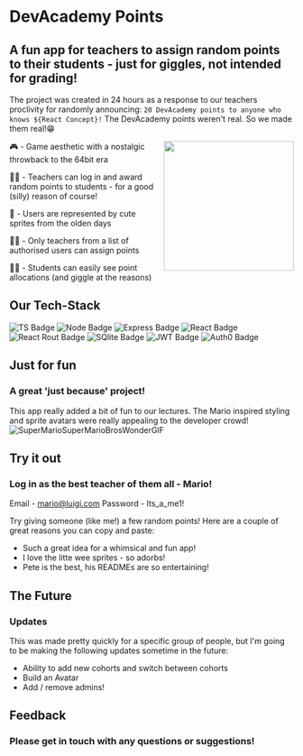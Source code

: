 # DevAcademy Points
## A fun app for teachers to assign random points to their students - just for giggles, not intended for grading!

The project was created in 24 hours as a response to our teachers proclivity for randomly announcing:
`20 DevAcademy points to anyone who knows ${React Concept}!`
The DevAcademy points weren't real. So we made them real!😁



<img align='right' src="https://repository-images.githubusercontent.com/731946486/f16438a3-b25b-4dc7-ba30-cabe67252358" width="230">

🎮 - Game aesthetic with a nostalgic throwback to the 64bit era

👩‍🏫 - Teachers can log in and award random points to students - for a good (silly) reason of course!

👾 - Users are represented by cute sprites from the olden days

👩‍🎓 - Only teachers from a list of authorised users can assign points

🧒🏻 - Students can easily see point allocations (and giggle at the reasons)


## Our Tech-Stack

 ![TS Badge](https://img.shields.io/badge/TypeScript-007ACC?style=for-the-badge&logo=typescript&logoColor=white) ![Node Badge](https://img.shields.io/badge/Node.js-43853D?style=for-the-badge&logo=node.js&logoColor=white) ![Express Badge](https://img.shields.io/badge/Express.js-404D59?style=for-the-badge) ![React Badge](https://img.shields.io/badge/React-20232A?style=for-the-badge&logo=react&logoColor=61DAFB) ![React Rout Badge](https://img.shields.io/badge/React_Router-CA4245?style=for-the-badge&logo=react-router&logoColor=white) ![SQlite Badge](https://img.shields.io/badge/SQLite-07405E?style=for-the-badge&logo=sqlite&logoColor=white) ![JWT Badge](https://img.shields.io/badge/json%20web%20tokens-323330?style=for-the-badge&logo=json-web-tokens&logoColor=pink) ![Auth0 Badge](https://img.shields.io/badge/Auth0-EB5424?logo=auth0&logoColor=fff&style=for-the-badge)

## Just for fun

### A great 'just because' project!

This app really added a bit of fun to our lectures. The Mario inspired styling and sprite avatars were really appealing to the developer crowd! ![SuperMarioSuperMarioBrosWonderGIF](https://github.com/peter-hind/devacademy-points/assets/108807475/85f444b3-090d-4742-b6da-0575606242ae)

## Try it out

### Log in as the best teacher of them all - Mario!

Email - mario@luigi.com
Password - Its_a_me1!

Try giving someone (like me!) a few random points! Here are a couple of great reasons you can copy and paste:

* Such a great idea for a whimsical and fun app!
* I love the litte wee sprites - so adorbs!
* Pete is the best, his READMEs are so entertaining!


## The Future
### Updates

This was made pretty quickly for a specific group of people, but I'm going to be making the following updates sometime in the future:

* Ability to add new cohorts and switch between cohorts
* Build an Avatar
* Add / remove admins!


## Feedback
### Please get in touch with any questions or suggestions!
